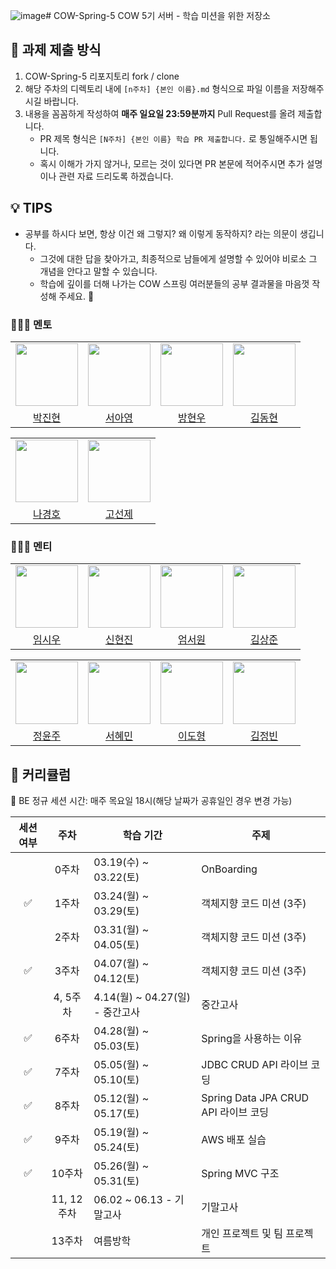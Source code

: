 ![image](https://github.com/user-attachments/assets/b918fdde-73b7-49f8-9494-883d330eb8c3)# COW-Spring-5
COW 5기 서버 - 학습 미션을 위한 저장소

## 📒 과제 제출 방식
1. COW-Spring-5 리포지토리 fork / clone
2. 해당 주차의 디렉토리 내에 `[n주차] {본인 이름}.md` 형식으로 파일 이름을 저장해주시길 바랍니다.
3. 내용을 꼼꼼하게 작성하여 **매주 일요일 23:59분까지** Pull Request를 올려 제출합니다.
    * PR 제목 형식은 `[N주차] {본인 이름} 학습 PR 제출합니다.` 로 통일해주시면 됩니다.
    * 혹시 이해가 가지 않거나, 모르는 것이 있다면 PR 본문에 적어주시면 추가 설명이나 관련 자료 드리도록 하겠습니다.

## 💡 TIPS
* 공부를 하시다 보면, 항상 이건 왜 그렇지? 왜 이렇게 동작하지? 라는 의문이 생깁니다.
    * 그것에 대한 답을 찾아가고, 최종적으로 남들에게 설명할 수 있어야 비로소 그 개념을 안다고 말할 수 있습니다.
    * 학습에 깊이를 더해 나가는 COW 스프링 여러분들의 공부 결과물을 마음껏 작성해 주세요. 🙂

### 👩‍👧‍👦 멘토

<center>
<table  width="100%">
  <tr>
    <td  align="center">
      <img  src="https://avatars.githubusercontent.com/u/42500530?v=4"  width="100px;"  alt=""/>
    </td>
    <td  align="center">
      <img  src="https://avatars.githubusercontent.com/u/134712764?v=4"  width="100px;"  alt=""/>
    </td>
    <td  align="center">
      <img  src="https://avatars.githubusercontent.com/u/136908616?v=4"  width="100px;"  alt=""/>
    </td>
    <td  align="center">
      <img  src="https://avatars.githubusercontent.com/u/72684449?v=4"  width="100px;"  alt=""/>
    </td>
  </tr>
  <tr>
    <td align="center">
        <a href="https://github.com/tiemo0708">
            <div>박진현</div>
        </a>
    </td>
    <td align="center">
        <a href="https://github.com/Seooooo24">
            <div>서아영</div>
        </a>
    </td>
    <td align="center">
        <a href="https://github.com/baaamk">
            <div>방현우</div>
        </a>
    </td>
    <td align="center">
        <a href="https://github.com/dongyeon1031">
            <div>김동현</div>
        </a>
    </td>
  </tr>
</table>
<table  width="100%">
  <tr>
    <td  align="center">
      <img  src="https://avatars.githubusercontent.com/u/96857599?v=4"  width="100px;"  alt=""/>
    </td>
    <td  align="center">
      <img  src="https://avatars.githubusercontent.com/u/127813439?v=4"  width="100px;"  alt=""/>
    </td>
  </tr>
  <tr>
    <td align="center">
        <a href="https://github.com/Hoya324">
            <div>나경호</div>
        </a>
    </td>
    <td align="center">
        <a href="https://github.com/KoSeonJe">
            <div>고선제</div>
        </a>
    </td>
  </tr>
</table>
</center>

### 👩‍👧‍👦 멘티

<center>
<table  width="100%">
  <tr>
    <td  align="center">
      <img  src="https://avatars.githubusercontent.com/u/62188180?v=4"  width="100px;"  alt=""/>
    </td>
    <td  align="center">
      <img  src="https://avatars.githubusercontent.com/u/102955516?v=4"  width="100px;"  alt=""/>
    </td>
    <td  align="center">
      <img  src="https://avatars.githubusercontent.com/u/183571457?v=4"  width="100px;"  alt=""/>
    </td>
    <td  align="center">
      <img  src="https://avatars.githubusercontent.com/u/162094005?v=4"  width="100px;"  alt=""/>
    </td>
  </tr>
  <tr>
    <td align="center">
        <a href="https://github.com/Ani-Gil">
            <div>임시우</div>
        </a>
    </td>
    <td align="center">
        <a href="https://github.com/xxxjinn">
            <div>신현진</div>
        </a>
    </td>
    <td align="center">
        <a href="https://github.com/EomSeoWon">
            <div>엄서원</div>
        </a>
    </td>
    <td align="center">
        <a href="https://github.com/tedtid">
            <div>김상준</div>
        </a>
    </td>
  </tr>
</table>
<table  width="100%">
<tr>
 <td  align="center">
   <img  src="https://avatars.githubusercontent.com/u/183572769?v=4"  width="100px;"  alt=""/>
 </td>
 <td  align="center">
   <img  src="https://avatars.githubusercontent.com/u/183585927?v=4"  width="100px;"  alt=""/>
 </td>
 <td  align="center">
   <img  src="https://avatars.githubusercontent.com/u/162001536?v=4"  width="100px;"  alt=""/>
 </td>
  <td  align="center">
   <img  src="https://avatars.githubusercontent.com/u/101189767?v=4"  width="100px;"  alt=""/>
 </td>
</tr>
<tr>
 <td align="center">
     <a href="https://github.com/dbswn0">
         <div>정윤주</div>
     </a>
 </td>
 <td align="center">
     <a href="https://github.com/hyem1n0">
         <div>서혜민</div>
     </a>
 </td>
 <td align="center">
     <a href="https://github.com/leeShape">
         <div>이도형</div>
     </a>
 </td>
  <td align="center">
     <a href="https://github.com/bapdodi">
         <div>김정빈</div>
     </a>
 </td>
</tr>
</table>
</center>

## 📖 커리큘럼

👏 BE 정규 세션 시간: 매주 목요일 18시(해당 날짜가 공휴일인 경우 변경 가능)

| 세션 여부 |    주차    | 학습 기간                     | 주제                            |
|:-----:|:--------:|---------------------------|-------------------------------|
|       |   0주차    | 03.19(수) ~ 03.22(토)       | OnBoarding                    |
|   ✅   |   1주차    | 03.24(월) ~ 03.29(토)       | 객체지향 코드 미션 (3주)               |
|       |   2주차    | 03.31(월) ~ 04.05(토)       | 객체지향 코드 미션 (3주)               |
|    ✅   |   3주차    | 04.07(월) ~ 04.12(토)       | 객체지향 코드 미션 (3주)               |
|       |  4, 5주차  | 4.14(월) ~ 04.27(일) - 중간고사 | 중간고사                          |
|   ✅   |   6주차    | 04.28(월) ~ 05.03(토)       | Spring을 사용하는 이유               |
|   ✅   |   7주차    | 05.05(월) ~ 05.10(토)       | JDBC CRUD API 라이브 코딩          |
|   ✅   |   8주차    | 05.12(월) ~ 05.17(토)       | Spring Data JPA CRUD API 라이브 코딩 |
|   ✅   |   9주차    | 05.19(월) ~ 05.24(토)       | AWS 배포 실습                     |
|   ✅   |   10주차   | 05.26(월) ~ 05.31(토)       | Spring MVC 구조                              |
|       | 11, 12주차 | 06.02 ~ 06.13 - 기말고사      | 기말고사                          |
|       |   13주차   | 여름방학                      | 개인 프로젝트 및 팀 프로젝트              |
